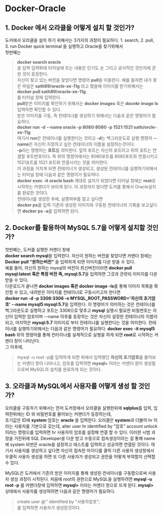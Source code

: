 # Docker-Oracle
## 1. Docker 에서 오라클을 어떻게 설치 할 것인가?
도커에서 오라클을 설치 하기 위해서는 3가지의 과정이 필요하다. 1. search, 2. pull, 3. run
Docker quick terminal 을 실행하고 Oracle을 찾기위해서  
첫번째는      
>**docker search oracle**   
을 입력
입력뒤에 터미널에 뜨는 내용은 인기도 순 그리고 공식적인 것인지에 관한 것이 등장한다.  
자신이 찾고 있는 버전을 찾았다면 명령어 **pull**을 이용한다.
예를 들자면 내가 찾은 파일은 **sath89/oracle-xe-11g** 라고 했을때 이미지를 받기위해서는  
>**docker pull sath89/oracle-xe-11g**   
를 터미널 창에 입력한다.      
**pull**받은 이미지를 확인하기 위해서는 **docker images** 혹은 **docekr image ls** 입력하면 확인할 수 있다.     
받은 이미지를 구동, 즉 컨테이너를 생성하기 위해서는 다음과 같은 명령어가 필요하다.   
>**docker run -d --name oracle -p 8080:8080 -p 1521:1521 sath/orcle-xe-11g**    
여기서 **run**은 컨테이너를 실행한다는 것이고 **-d**는 백그라운도로 실행 명령어 **--name**은 자신이 지정하고 싶은 컨테이너의 이름을 설정하는것이다.    
**-p**라는 명령어는 **포트**를 의미한다. 앞의 포트는 자신의 포트이고 뒤의 포트는 연결할 포트번호이다. 즉 위의 명령어에서는 8080포트를 8080포트와 연결시키고 1521포트를 1521 포트와 연결시키는 것을 의미한다.    
이 과정을 거치게 되면 컨테이너가 생성되고, 생성된 컨테이너를 실행하기위해서는 터미널 창에 다음과 같은 명령어가 필요하다.      
**docker exec -it oracle bash** 
제대로 설치가 되었다면 터미널 창에는 **root**로 시작하는 커맨더가 보이게 된다. 이 과정까지 왔다면 도커를 통해서 Oracle설치를 완료한 것이다.  
컨테이너를 생성한 후에, 실행여부를 알고 싶다면  
**docker ps**를 입력 
기존의 생성된 이미지와 구동된 컨테이너의 기록을 보고싶다면 
**docker ps -a**를 입력하면 된다. 

## 2. Docker를 활용하여 MySQL 5.7을 어떻게 설치할 것인가?   
첫번째는, 도커를 실행한 커맨더 창에  
**docker search mysql**을 입력한다. 자신이 원하는 버전을 찾았다면 커맨더 창에는
**Docker pull "원하는버전"** 을 입력하게 되면 이미지를 다운 받을 수 있다.  
예를 들어, 자신의 원하는 mysql의 버전이 최신버진이라면 
**docker pull mysql:latest 혹은 특정 버전 즉, mysql:5.7**을 입력하면 그것과 관련되 이미지를 다운받을 수 있다.  
다운로드가 끝나면 **docker images 혹은 docker image -ls**를 통해 이미지 목록을 확인할 수 있고, 내려받은 이미지를 컨테이너로 구동시키고자 한다면  
**docker run -d -p 3306:3306 -e MYSQL_ROOT_PASSWORD='자신의 초기암호' --name mysql5 mysql:5.7**을 입력한다. 
이 명령어가 의미하는 것은 컨테이너를 백그라운도로 실행하고 포트는 3306으로 맞추고 **mysql** 실행시 필요한 비밀번호는 자신이 입력한 암호이며 --name 이후롤 등장하는 것은 자신이 설정한 컨테이너의 이름이 되고, 마지막은 **mysql:5.7** 이미지로 부터 컨테이너를 실행한다는 것을 의미한다. 
컨테이너를 실행하기위해서는 다음과 같은 명령어가 필요하다. 
**docker exec -it mysql5 bash** 
위의 명령어를 통해 컨터이너를 실제적으로 실행을 하게 되면 **root**로 시작하는 커맨더 창이 나타난다.  
그 이후에,  
>mysql -u root -p를 입력하게 되면 위에서 입력했던 **자신의 초기암호**를 물어보는 커맨더 창이 나타나고, 
암호를 입력하면 **mysql>** 이라는 커맨더 창이 생성됨으로써 MySQL의 설치를 완료하게 되는 것이다.   

## 3. 오라클과 MySQL에서 사용자를 어떻게 생성 할 것인가?   
오라클을 구동하기 위해서는 먼저 도커창에서 오라클을 실행한뒤에 **sqlplus**를 입력, 입력한뒤에는 ID 와 비밀번호를 물어보는 커맨더가 등장하는데,  
초기값은 ID에 **system** 암호는 **oracle** 을 입력한다. 
오라클은 **system**과 더불어 hr 이라는 사용자를 기본으로 갖는데,  alter user hr identified by "암호" account unlock 이라는 명령으를 입력하면 hr 사용자의 암호를 설정해 연결 할 수 있다. 
이러한 시범 과정을 거친뒤에 SQL Developer을 다운 받고 수동으로 접속생성이라는 걸 통해 name에 system 비번은 oracle을 설정하고 테스트를 입력하고 성공하면 연결된 것이다. 여기서 사용자를 생성하고 싶다면 자신의 접속한 아이디를 클릭 다른 사용자 생성창에서 우클릭 사용자 생성을 하면 또 다른 사용자가 생성되고 권한을 어떻게 부여할지 선택할 수 있다. 

MySQL은 도커에서 기존의 받은 이미지를 통해 생성된 컨네이너를 구동함으로써 사용자 생성 과정이 시작된다. 처음에 root의 권한으로 MySQL을 실행하려면   **mysql -u root -p** 를 커맨더창에 입력하면 **mysql>** 이라는 커맨더 창으로 뜨게 된다.    **mysql>** 상태에서 사용자를 생성하려면 다음과 같은 명령어가 필요하다.    
>create user <user-name>@'<host>' identified by "사용자암호";  
  를 입력하면 사용자가 생성된것이다. 

